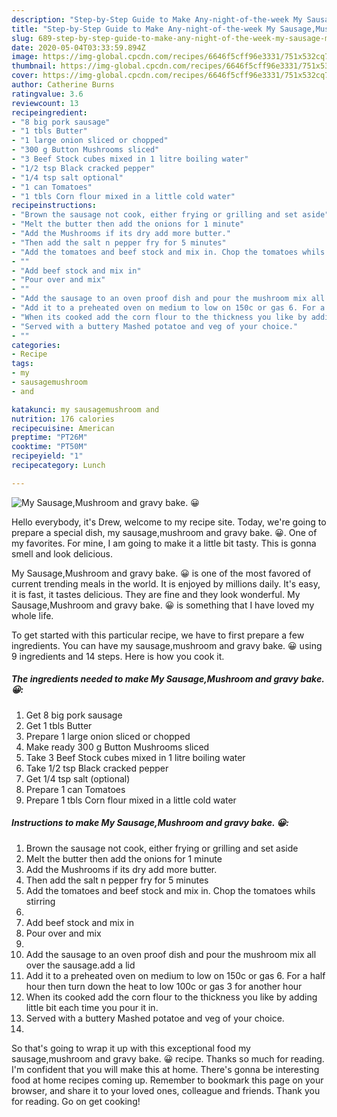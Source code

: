 ```yaml
---
description: "Step-by-Step Guide to Make Any-night-of-the-week My Sausage,Mushroom and gravy bake. 😀"
title: "Step-by-Step Guide to Make Any-night-of-the-week My Sausage,Mushroom and gravy bake. 😀"
slug: 689-step-by-step-guide-to-make-any-night-of-the-week-my-sausage-mushroom-and-gravy-bake
date: 2020-05-04T03:33:59.894Z
image: https://img-global.cpcdn.com/recipes/6646f5cff96e3331/751x532cq70/my-sausagemushroom-and-gravy-bake-😀-recipe-main-photo.jpg
thumbnail: https://img-global.cpcdn.com/recipes/6646f5cff96e3331/751x532cq70/my-sausagemushroom-and-gravy-bake-😀-recipe-main-photo.jpg
cover: https://img-global.cpcdn.com/recipes/6646f5cff96e3331/751x532cq70/my-sausagemushroom-and-gravy-bake-😀-recipe-main-photo.jpg
author: Catherine Burns
ratingvalue: 3.6
reviewcount: 13
recipeingredient:
- "8 big pork sausage"
- "1 tbls Butter"
- "1 large onion sliced or chopped"
- "300 g Button Mushrooms sliced"
- "3 Beef Stock cubes mixed in 1 litre boiling water"
- "1/2 tsp Black cracked pepper"
- "1/4 tsp salt optional"
- "1 can Tomatoes"
- "1 tbls Corn flour mixed in a little cold water"
recipeinstructions:
- "Brown the sausage not cook, either frying or grilling and set aside"
- "Melt the butter then add the onions for 1 minute"
- "Add the Mushrooms if its dry add more butter."
- "Then add the salt n pepper fry for 5 minutes"
- "Add the tomatoes and beef stock and mix in. Chop the tomatoes whils stirring"
- ""
- "Add beef stock and mix in"
- "Pour over and mix"
- ""
- "Add the sausage to an oven proof dish and pour the mushroom mix all over the sausage.add a lid"
- "Add it to a preheated oven on medium to low on 150c or gas 6. For a half hour then turn down the heat to low 100c or gas 3 for another hour"
- "When its cooked add the corn flour to the thickness you like by adding little bit each time you pour it in."
- "Served with a buttery Mashed potatoe and veg of your choice."
- ""
categories:
- Recipe
tags:
- my
- sausagemushroom
- and

katakunci: my sausagemushroom and 
nutrition: 176 calories
recipecuisine: American
preptime: "PT26M"
cooktime: "PT50M"
recipeyield: "1"
recipecategory: Lunch

---
```



![My Sausage,Mushroom and gravy bake. 😀](https://img-global.cpcdn.com/recipes/6646f5cff96e3331/751x532cq70/my-sausagemushroom-and-gravy-bake-😀-recipe-main-photo.jpg)

Hello everybody, it's Drew, welcome to my recipe site. Today, we're going to prepare a special dish, my sausage,mushroom and gravy bake. 😀. One of my favorites. For mine, I am going to make it a little bit tasty. This is gonna smell and look delicious.

My Sausage,Mushroom and gravy bake. 😀 is one of the most favored of current trending meals in the world. It is enjoyed by millions daily. It's easy, it is fast, it tastes delicious. They are fine and they look wonderful. My Sausage,Mushroom and gravy bake. 😀 is something that I have loved my whole life.




To get started with this particular recipe, we have to first prepare a few ingredients. You can have my sausage,mushroom and gravy bake. 😀 using 9 ingredients and 14 steps. Here is how you cook it.

<!--inarticleads1-->

##### The ingredients needed to make My Sausage,Mushroom and gravy bake. 😀:

1. Get 8 big pork sausage
1. Get 1 tbls Butter
1. Prepare 1 large onion sliced or chopped
1. Make ready 300 g Button Mushrooms sliced
1. Take 3 Beef Stock cubes mixed in 1 litre boiling water
1. Take 1/2 tsp Black cracked pepper
1. Get 1/4 tsp salt (optional)
1. Prepare 1 can Tomatoes
1. Prepare 1 tbls Corn flour mixed in a little cold water




<!--inarticleads2-->

##### Instructions to make My Sausage,Mushroom and gravy bake. 😀:

1. Brown the sausage not cook, either frying or grilling and set aside
1. Melt the butter then add the onions for 1 minute
1. Add the Mushrooms if its dry add more butter.
1. Then add the salt n pepper fry for 5 minutes
1. Add the tomatoes and beef stock and mix in. Chop the tomatoes whils stirring
1. 
1. Add beef stock and mix in
1. Pour over and mix
1. 
1. Add the sausage to an oven proof dish and pour the mushroom mix all over the sausage.add a lid
1. Add it to a preheated oven on medium to low on 150c or gas 6. For a half hour then turn down the heat to low 100c or gas 3 for another hour
1. When its cooked add the corn flour to the thickness you like by adding little bit each time you pour it in.
1. Served with a buttery Mashed potatoe and veg of your choice.
1. 




So that's going to wrap it up with this exceptional food my sausage,mushroom and gravy bake. 😀 recipe. Thanks so much for reading. I'm confident that you will make this at home. There's gonna be interesting food at home recipes coming up. Remember to bookmark this page on your browser, and share it to your loved ones, colleague and friends. Thank you for reading. Go on get cooking!
